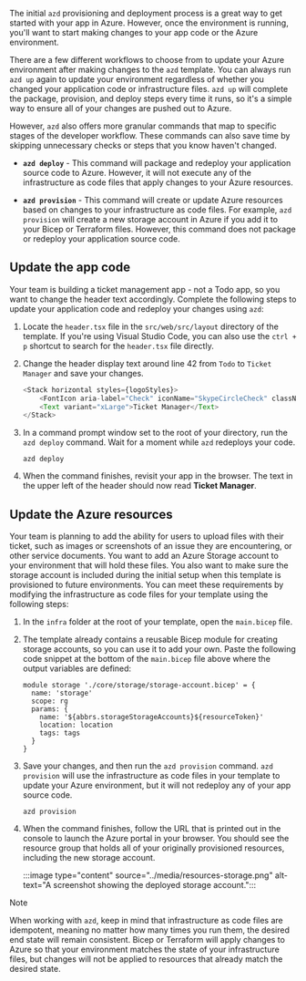 The initial `azd` provisioning and deployment process is a great way to get started with your app in Azure. However, once the environment is running, you'll want to start making changes to your app code or the Azure environment. 

There are a few different workflows to choose from to update your Azure environment after making changes to the `azd` template. You can always run `azd up` again to update your environment regardless of whether you changed your application code or infrastructure files. `azd up` will complete the package, provision, and deploy steps every time it runs, so it's a simple way to ensure all of your changes are pushed out to Azure.

However, `azd` also offers more granular commands that map to specific stages of the developer workflow. These commands can also save time by skipping unnecessary checks or steps that you know haven't changed.

* **`azd deploy`** - This command will package and redeploy your application source code to Azure. However, it will not execute any of the infrastructure as code files that apply changes to your Azure resources.

* **`azd provision`** - This command will create or update Azure resources based on changes to your infrastructure as code files. For example, `azd provision` will create a new storage account in Azure if you add it to your Bicep or Terraform files. However, this command does not package or redeploy your application source code.

## Update the app code

Your team is building a ticket management app - not a Todo app, so you want to change the header text accordingly. Complete the following steps to update your application code and redeploy your changes using `azd`:

1. Locate the `header.tsx` file in the `src/web/src/layout` directory of the template. If you're using Visual Studio Code, you can also use the `ctrl + p` shortcut to search for the `header.tsx` file directly.

1. Change the header display text around line 42 from `Todo` to `Ticket Manager` and save your changes.

    ```typescript
    <Stack horizontal styles={logoStyles}>
        <FontIcon aria-label="Check" iconName="SkypeCircleCheck" className={logoIconClass} />
        <Text variant="xLarge">Ticket Manager</Text>
    </Stack>
    ```

1. In a command prompt window set to the root of your directory, run the `azd deploy` command. Wait for a moment while `azd` redeploys your code.

    ```azdeveloper
    azd deploy
    ```

1. When the command finishes, revisit your app in the browser. The text in the upper left of the header should now read **Ticket Manager**.

## Update the Azure resources

Your team is planning to add the ability for users to upload files with their ticket, such as images or screenshots of an issue they are encountering, or other service documents. You want to add an Azure Storage account to your environment that will hold these files. You also want to make sure the storage account is included during the initial setup when this template is provisioned to future environments. You can meet these requirements by modifying the infrastructure as code files for your template using the following steps:

1. In the `infra` folder at the root of your template, open the `main.bicep` file.

1. The template already contains a reusable Bicep module for creating storage accounts, so you can use it to add your own. Paste the following code snippet at the bottom of the `main.bicep` file above where the output variables are defined:

    ```bicep
    module storage './core/storage/storage-account.bicep' = {
      name: 'storage'
      scope: rg
      params: {
        name: '${abbrs.storageStorageAccounts}${resourceToken}'
        location: location
        tags: tags
      }
    }
    ```

1. Save your changes, and then run the `azd provision` command. `azd provision` will use the infrastructure as code files in your template to update your Azure environment, but it will not redeploy any of your app source code.

    ```azdeveloper
    azd provision
    ```

1. When the command finishes, follow the URL that is printed out in the console to launch the Azure portal in your browser. You should see the resource group that holds all of your originally provisioned resources, including the new storage account.

    :::image type="content" source="../media/resources-storage.png" alt-text="A screenshot showing the deployed storage account.":::

> [!NOTE]
> When working with `azd`, keep in mind that infrastructure as code files are idempotent, meaning no matter how many times you run them, the desired end state will remain consistent. Bicep or Terraform will apply changes to Azure so that your environment matches the state of your infrastructure files, but changes will not be applied to resources that already match the desired state.
